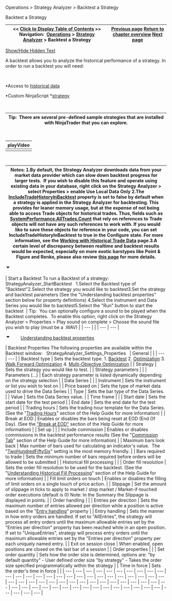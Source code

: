 ﻿


Operations \> Strategy Analyzer \> Backtest a Strategy






















Backtest a Strategy







| \<\< [Click to Display Table of Contents](backtest_a_strategy.md) \>\> **Navigation:**     [Operations](operations.md) \> [Strategy Analyzer](strategy_analyzer.md) \> Backtest a Strategy | [Previous page](strategy_analyzer_layout.md) [Return to chapter overview](strategy_analyzer.md) [Next page](optimize_a_strategy.md) |
| --- | --- |




[Show/Hide Hidden Text](javascript:HMToggleExpandAll(!HMAnyToggleOpen()) "Click to open/close expanding sections")









A backtest allows you to analyze the historical performance of a strategy. In order to run a backtest you will need:


 


•Access to [historical data](data_by_provider.md)

•Custom NinjaScript \*[strategy](strategy.md) 

 




| Tip:  There are several pre\-defined sample strategies that are installed with NinjaTrader that you can explore. |
| --- |



 




| playVideo |
| --- |
|  |



 




| Notes:  1\.By default, the Strategy Analyzer downloads data from your market data provider which can slow down backtest progress for larger tests.  If you wish to disable this feature and operate using existing data in your database, right click on the Strategy Analyzer \> select Properties \> enable Use Local Data Only 2\.The [IncludeTradeHistoryInBacktest](includetradehistoryinbacktest.md) property is set to false by default when a strategy is applied in the Strategy Analyzer for backtesting. This provides for leaner memory usage, but at the expense of not being able to access Trade objects for historical trades. Thus, fields such as [SystemPerformance.AllTrades.Count](alltrades.md) that rely on references to Trade objects will not have any such references to work with. If you would like to save these objects for reference in your code, you can set IncludeTradeHistoryInBacktest to true in the Configure state. For more information, see the [Working with Historical Trade Data](strategyanalyzer_properties_2.md) page.3\.A certain level of discrepancy between realtime and backtest results would be expected, especially on more exotic barstypes like Point \& Figure and Renko, please also review [this page](discrepancies_real-time_vs_bac.md) for more details. |
| --- |



![tog_minus](tog_minus.gif)




| Start a Backtest To run a Backtest of a strategy:   StrategyAnalyzer_StartBacktest   1\.Select the Backtest type of "Backtest"2\.Select the strategy you would like to backtest3\.Set the strategy and backtest parameters (See the "Understanding backtest properties" section below for property definitions) 4\.Select the instrument and Data Series you would like to backtest5\.Select the "Run" button to start the backtest    | Tip:  You can optionally configure a sound to be played when the Backtest completes.  To enable this option, right click on the Strategy Analyzer \> Properties \> Play sound on complete \> Choose the sound file you wish to play (must be a .WAV) | | --- | |
| --- | --- |



![tog_minus](tog_minus.gif)        [Understanding backtest properties](javascript:HMToggle('toggle','UnderstandingBacktestProperties','UnderstandingBacktestProperties_ICON'))




| Backtest Properties The following properties are available within the Backtest window:   StrategyAnalyzer_Settings_Properties     | General |  | | --- | --- | | Backtest type | Sets the backtest type. 1\. [Backtest](backtest_a_strategy.md) 2\. [Optimization](optimize_a_strategy.md) 3\. [Walk Forward Optimization](walk_forward_optimize_a_strate.md) 4\. [Multi\-Objective Optimization](multi-objective_optimization.md) | | Strategy | Sets the strategy you would like to test. | | Strategy parameters |  | | Parameters (...) | Each strategy parameter is listed dynamically depending on the strategy selection | | Data Series |  | | Instrument | Sets the instrument or list you wish to test on | | Price based on | Sets the type of market data used to drive the Data Series | | Type | Sets the bar type of the Data Series. | | Value | Sets the Data Series value. | | Time frame |  | | Start date | Sets the start date for the test period | | End date | Sets the end date for the test period | | Trading hours | Sets the trading hour template for the Data Series. (See the "[Trading Hours](trading_hours.md)" section of the Help Guide for more information) | | Break at EOD | Enables or disables the bars being reset at EOD (End Of Day). (See the ["Break at EOD"](break_at_eod.md) section of the Help Guide for more information) | | Set up |  | | Include commission | Enables or disables commissions in the backtest performance results (See the "[Commission Tab](understanding_commissions.md)" section of the Help Guide for more information) | | Maximum bars look back | Max number of bars used for calculating an indicator's value.  The "[TwoHundredFiftySix](maximumbarslookback.md)" setting is the most memory friendly. | | Bars required to trade | Sets the minimum number of bars required before orders will be allowed to be submitted | | Historical fill processing |  | | Order fill resolution | Sets the order fill resolution to be used for the backtest. (See the "[Understanding Historical Fill Processing](understanding_historical_fill_.md)" section of the Help Guide for more information) | | Fill limit orders on touch | Enables or disables the filling of limit orders on a single touch of price action. | | Slippage | Set the amount of slippage in ticks to apply to market / stop market / Market\-if\-touched order executions (default is 0\) Note: In the Summary the Slippage is displayed in points. | | Order handling |  | | Entries per direction | Sets the maximum number of entries allowed per direction while a position is active based on the "[Entry handling](entryhandling.md)" property | | Entry handling | Sets the manner in how entry orders are handled. If set to "AllEntries", the strategy will process all entry orders until the maximum allowable entries set by the "Entries per direction" property has been reached while in an open position. If set to "UniqueEntries", strategy will process entry orders until the maximum allowable entries set by the "Entries per direction" property per each uniquely named entry. | | Exit on session close | When enabled, open positions are closed on the last bar of a session | | Order properties |  | | Set order quantity | Sets how the order size is determined, options are: "by default quantity" \- User defined order size "by strategy" \- Takes the order size specified programmatically within the strategy | | Time in force | Sets the order's time in force | |
| --- | --- | --- | --- | --- | --- | --- | --- | --- | --- | --- | --- | --- | --- | --- | --- | --- | --- | --- | --- | --- | --- | --- | --- | --- | --- | --- | --- | --- | --- | --- | --- | --- | --- | --- | --- | --- | --- | --- | --- | --- | --- | --- | --- | --- | --- | --- | --- | --- | --- | --- | --- | --- | --- | --- | --- | --- | --- | --- | --- | --- |










